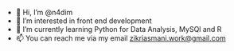- 👋 Hi, I’m @n4dim
- 👀 I’m interested in front end development
- 🌱 I’m currently learning Python for Data Analysis, MySQl and R
- 📫 You can reach me via my email zikriasmani.work@gmail.com

<!---
gussgary/gussgary is a ✨ special ✨ repository because its `README.md` (this file) appears on your GitHub profile.
You can click the Preview link to take a look at your changes.
--->
